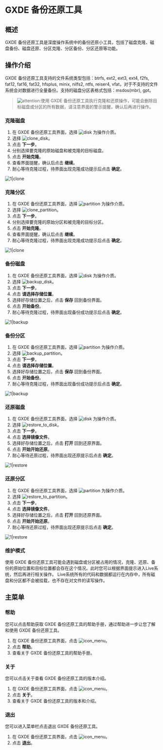# GXDE 备份还原工具

## 概述

GXDE 备份还原工具是深度操作系统中的备份还原小工具，包括了磁盘克隆、磁盘备份、磁盘还原、分区克隆、分区备份、分区还原等功能。

## 操作介绍

GXDE 备份还原工具支持的文件系统类型包括：btrfs, ext2, ext3, ext4, f2fs, fat12, fat16, fat32, hfsplus, minix, nilfs2, ntfs, reiser4, vfat，对于不支持的文件系统会对数据进行全量备份。支持的磁盘分区表格式包括：msdos(mbr), gpt。

>![attention](/apps/gxde-clone/zh_CN/icon/attention.png):使用 GXDE 备份还原工具执行克隆和还原操作，可能会删除目标磁盘或分区的所有数据，请注意界面的警示提醒，确认后再进行操作。

### 克隆磁盘

1.  在 GXDE 备份还原工具界面，选择 ![disk](/apps/gxde-clone/zh_CN/icon/disk.png) 为操作介质。
2.  选择 ![clone_disk](/apps/gxde-clone/zh_CN/icon/clone_disk.png)。
3.  点击 **下一步**。
4.  分别选择要克隆的原始磁盘和被克隆的目标磁盘。
5.  点击 **开始克隆**。
6.  查看界面提醒，确认后点击 **继续**。
7.  耐心等待克隆过程，待界面出现克隆成功提示后点击 **确定**。

![1|clone](/apps/gxde-clone/zh_CN/jpg/clone2.jpg)

### 克隆分区

1.  在 GXDE 备份还原工具界面，选择 ![partition](/apps/gxde-clone/zh_CN/icon/partition.png) 为操作介质。
2.  选择 ![clone_partition](/apps/gxde-clone/zh_CN/icon/clone_partition.png)。
3.  点击 **下一步**。
4.  分别选择要克隆的原始分区和被克隆的目标分区。
5.  点击 **开始克隆**。
6.  查看界面提醒，确认后点击 **继续**。
7.  耐心等待克隆过程，待界面出现克隆成功提示后点击 **确定**。

![1|clone](/apps/gxde-clone/zh_CN/jpg/clone4.jpg)

### 备份磁盘

1.  在 GXDE 备份还原工具界面，选择 ![disk](/apps/gxde-clone/zh_CN/icon/disk.png) 为操作介质。
2.  选择 ![backup_disk](/apps/gxde-clone/zh_CN/icon/backup_disk.png)。
3.  点击 **下一步**。
4.  点击 **请选择存储位置**。
5.  选择好存储位置之后，点击 **保存** 回到备份界面。
6.  点击 **开始备份**。
7.  耐心等待克隆过程，待界面出现备份成功提示后点击 **确定**。

![1|backup](/apps/gxde-clone/zh_CN/jpg/backup2.jpg)

### 备份分区

1.  在 GXDE 备份还原工具界面，选择 ![partition](/apps/gxde-clone/zh_CN/icon/partition.png) 为操作介质。
2.  选择 ![backup_partition](/apps/gxde-clone/zh_CN/icon/backup_partition.png)。
3.  点击 **下一步**。
4.  点击 **请选择存储位置**。
5.  选择好存储位置之后，点击 **保存** 回到备份界面。
6.  点击 **开始备份**。
7.  耐心等待克隆过程，待界面出现备份成功提示后点击 **确定**。

![1|backup](/apps/gxde-clone/zh_CN/jpg/backup4.jpg)

### 还原磁盘

1.  在 GXDE 备份还原工具界面，选择 ![disk](/apps/gxde-clone/zh_CN/icon/disk.png) 为操作介质。
2.  选择 ![restore_to_disk](/apps/gxde-clone/zh_CN/icon/restore_to_disk.png)。
3.  点击 **下一步**。
4.  点击 **选择镜像文件**。
5.  选择好存储位置之后，点击 **打开** 回到还原界面。
6.  点击 **开始开始还原**。
7.  耐心等待还原过程，待界面出现还原提示后点击 **确定**。

![1|restore](/apps/gxde-clone/zh_CN/jpg/restore2.jpg)

### 还原分区

1.  在 GXDE 备份还原工具界面，选择 ![partition](/apps/gxde-clone/zh_CN/icon/partition.png) 为操作介质。
2.  选择 ![restore_to_partition](/apps/gxde-clone/zh_CN/icon/restore_to_partition.png)。
3.  点击 **下一步**。
4.  点击 **选择镜像文件**。
5.  选择好存储位置之后，点击 **打开** 回到还原界面。
6.  点击 **开始开始还原**。
7.  耐心等待还原过程，待界面出现还原提示后点击 **确定**。

![1|restore](/apps/gxde-clone/zh_CN/jpg/restore4.jpg)

### 维护模式

使用 GXDE 备份还原工具可能会遇到磁盘或分区被占用的情况，克隆、还原、备份的原始位置和目标位置都会存在这个情况。此时您可以根据界面提示进入Live系统，然后再进行相关操作。
Live系统所有的代码和数据都运行在内存中，所有磁盘和分区都不会被挂载，也不存在对文件的读写操作。

## 主菜单

### 帮助

您可以点击帮助获取 GXDE 备份还原工具的帮助手册，通过帮助进一步让您了解和使用 GXDE 备份还原工具。

1. 在 GXDE 备份还原工具界面，点击 ![icon_menu](/apps/gxde-clone/zh_CN/icon/icon_menu.png)。
2. 点击 **帮助**。
3. 查看关于 GXDE 备份还原工具的帮助手册。

### 关于

您可以点击关于查看 GXDE 备份还原工具的版本介绍。

1. 在 GXDE 备份还原工具界面，点击 ![icon_menu](/apps/gxde-clone/zh_CN/icon/icon_menu.png)。
2. 点击 **关于**。
3. 查看关于 GXDE 备份还原工具的版本和介绍。


### 退出

您可以进入菜单栏点击退出 GXDE 备份还原工具。

1. 在 GXDE 备份还原工具界面，点击 ![icon_menu](/apps/gxde-clone/zh_CN/icon/icon_menu.png)。
2. 点击 **退出**。

